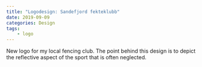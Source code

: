 ```yaml
---
title: "Logodesign: Sandefjord fekteklubb"
date: 2019-09-09
categories: Design
tags: 
    - logo
---
```

New logo for my local fencing club. The point behind this design is to depict the reflective aspect of the sport that is often neglected.